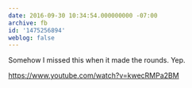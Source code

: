 ```yaml
---
date: 2016-09-30 10:34:54.000000000 -07:00
archive: fb
id: '1475256894'
weblog: false
---
```


Somehow I missed this when it made the rounds. Yep.

https://www.youtube.com/watch?v=kwecRMPa2BM
